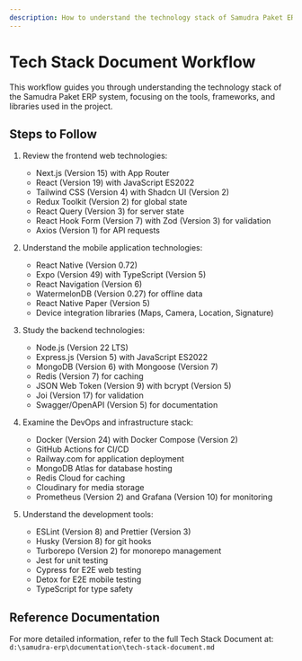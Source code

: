 ```yaml
---
description: How to understand the technology stack of Samudra Paket ERP
---
```


# Tech Stack Document Workflow

This workflow guides you through understanding the technology stack of the Samudra Paket ERP system, focusing on the tools, frameworks, and libraries used in the project.

## Steps to Follow

1. Review the frontend web technologies:
   - Next.js (Version 15) with App Router
   - React (Version 19) with JavaScript ES2022
   - Tailwind CSS (Version 4) with Shadcn UI (Version 2)
   - Redux Toolkit (Version 2) for global state
   - React Query (Version 3) for server state
   - React Hook Form (Version 7) with Zod (Version 3) for validation
   - Axios (Version 1) for API requests

2. Understand the mobile application technologies:
   - React Native (Version 0.72)
   - Expo (Version 49) with TypeScript (Version 5)
   - React Navigation (Version 6)
   - WatermelonDB (Version 0.27) for offline data
   - React Native Paper (Version 5)
   - Device integration libraries (Maps, Camera, Location, Signature)

3. Study the backend technologies:
   - Node.js (Version 22 LTS)
   - Express.js (Version 5) with JavaScript ES2022
   - MongoDB (Version 6) with Mongoose (Version 7)
   - Redis (Version 7) for caching
   - JSON Web Token (Version 9) with bcrypt (Version 5)
   - Joi (Version 17) for validation
   - Swagger/OpenAPI (Version 5) for documentation

4. Examine the DevOps and infrastructure stack:
   - Docker (Version 24) with Docker Compose (Version 2)
   - GitHub Actions for CI/CD
   - Railway.com for application deployment
   - MongoDB Atlas for database hosting
   - Redis Cloud for caching
   - Cloudinary for media storage
   - Prometheus (Version 2) and Grafana (Version 10) for monitoring

5. Understand the development tools:
   - ESLint (Version 8) and Prettier (Version 3)
   - Husky (Version 8) for git hooks
   - Turborepo (Version 2) for monorepo management
   - Jest for unit testing
   - Cypress for E2E web testing
   - Detox for E2E mobile testing
   - TypeScript for type safety

## Reference Documentation

For more detailed information, refer to the full Tech Stack Document at:
`d:\samudra-erp\documentation\tech-stack-document.md`